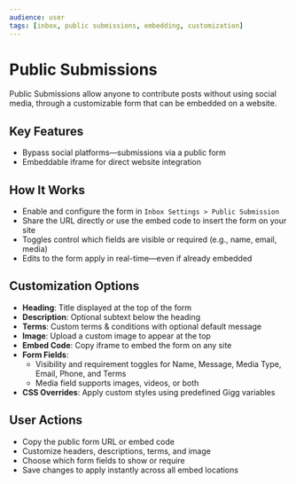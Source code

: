 ```yaml
---
audience: user
tags: [inbox, public submissions, embedding, customization]
---
```


# Public Submissions

Public Submissions allow anyone to contribute posts without using social media, through a customizable form that can be embedded on a website.

## Key Features

- Bypass social platforms—submissions via a public form
- Embeddable iframe for direct website integration

## How It Works

- Enable and configure the form in `Inbox Settings > Public Submission`
- Share the URL directly or use the embed code to insert the form on your site
- Toggles control which fields are visible or required (e.g., name, email, media)
- Edits to the form apply in real-time—even if already embedded

## Customization Options

- **Heading**: Title displayed at the top of the form
- **Description**: Optional subtext below the heading
- **Terms**: Custom terms & conditions with optional default message
- **Image**: Upload a custom image to appear at the top
- **Embed Code**: Copy iframe to embed the form on any site
- **Form Fields**:
  - Visibility and requirement toggles for Name, Message, Media Type, Email, Phone, and Terms
  - Media field supports images, videos, or both
- **CSS Overrides**: Apply custom styles using predefined Gigg variables

## User Actions

- Copy the public form URL or embed code
- Customize headers, descriptions, terms, and image
- Choose which form fields to show or require
- Save changes to apply instantly across all embed locations
